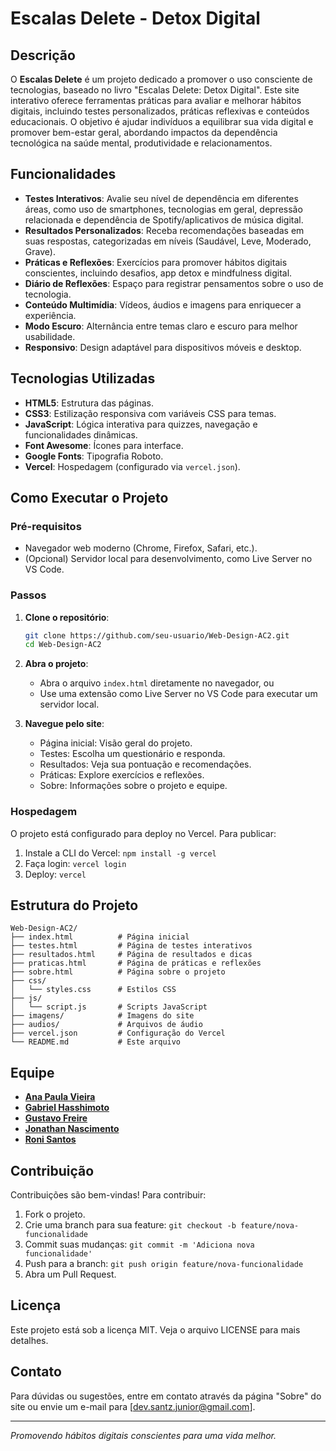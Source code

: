 # Escalas Delete - Detox Digital

## Descrição

O **Escalas Delete** é um projeto dedicado a promover o uso consciente de tecnologias, baseado no livro "Escalas Delete: Detox Digital". Este site interativo oferece ferramentas práticas para avaliar e melhorar hábitos digitais, incluindo testes personalizados, práticas reflexivas e conteúdos educacionais. O objetivo é ajudar indivíduos a equilibrar sua vida digital e promover bem-estar geral, abordando impactos da dependência tecnológica na saúde mental, produtividade e relacionamentos.

## Funcionalidades

- **Testes Interativos**: Avalie seu nível de dependência em diferentes áreas, como uso de smartphones, tecnologias em geral, depressão relacionada e dependência de Spotify/aplicativos de música digital.
- **Resultados Personalizados**: Receba recomendações baseadas em suas respostas, categorizadas em níveis (Saudável, Leve, Moderado, Grave).
- **Práticas e Reflexões**: Exercícios para promover hábitos digitais conscientes, incluindo desafios, app detox e mindfulness digital.
- **Diário de Reflexões**: Espaço para registrar pensamentos sobre o uso de tecnologia.
- **Conteúdo Multimídia**: Vídeos, áudios e imagens para enriquecer a experiência.
- **Modo Escuro**: Alternância entre temas claro e escuro para melhor usabilidade.
- **Responsivo**: Design adaptável para dispositivos móveis e desktop.

## Tecnologias Utilizadas

- **HTML5**: Estrutura das páginas.
- **CSS3**: Estilização responsiva com variáveis CSS para temas.
- **JavaScript**: Lógica interativa para quizzes, navegação e funcionalidades dinâmicas.
- **Font Awesome**: Ícones para interface.
- **Google Fonts**: Tipografia Roboto.
- **Vercel**: Hospedagem (configurado via `vercel.json`).

## Como Executar o Projeto

### Pré-requisitos

- Navegador web moderno (Chrome, Firefox, Safari, etc.).
- (Opcional) Servidor local para desenvolvimento, como Live Server no VS Code.

### Passos

1. **Clone o repositório**:

   ```bash
   git clone https://github.com/seu-usuario/Web-Design-AC2.git
   cd Web-Design-AC2
   ```

2. **Abra o projeto**:

   - Abra o arquivo `index.html` diretamente no navegador, ou
   - Use uma extensão como Live Server no VS Code para executar um servidor local.

3. **Navegue pelo site**:
   - Página inicial: Visão geral do projeto.
   - Testes: Escolha um questionário e responda.
   - Resultados: Veja sua pontuação e recomendações.
   - Práticas: Explore exercícios e reflexões.
   - Sobre: Informações sobre o projeto e equipe.

### Hospedagem

O projeto está configurado para deploy no Vercel. Para publicar:

1. Instale a CLI do Vercel: `npm install -g vercel`
2. Faça login: `vercel login`
3. Deploy: `vercel`

## Estrutura do Projeto

```
Web-Design-AC2/
├── index.html          # Página inicial
├── testes.html         # Página de testes interativos
├── resultados.html     # Página de resultados e dicas
├── praticas.html       # Página de práticas e reflexões
├── sobre.html          # Página sobre o projeto
├── css/
│   └── styles.css      # Estilos CSS
├── js/
│   └── script.js       # Scripts JavaScript
├── imagens/            # Imagens do site
├── audios/             # Arquivos de áudio
├── vercel.json         # Configuração do Vercel
└── README.md           # Este arquivo
```

## Equipe

- **[Ana Paula Vieira](https://www.linkedin.com/in/ana-paula-alves-vieira-31aa38255?utm_source=share&utm_campaign=share_via&utm_content=profile&utm_medium=android_app)**
- **[Gabriel Hasshimoto](https://www.linkedin.com/in/gabrielhasshimoto?utm_source=share_via&utm_content=profile&utm_medium=member_android)**
- **[Gustavo Freire](https://www.linkedin.com/in/gustavo-freire-60b660332?utm_source=share&utm_campaign=share_via&utm_content=profile&utm_medium=android_app)**
- **[Jonathan Nascimento](https://www.linkedin.com/in/jonathan-nascimento-do-prado-447906215/)**
- **[Roni Santos](https://www.linkedin.com/in/devsantz)**

## Contribuição

Contribuições são bem-vindas! Para contribuir:

1. Fork o projeto.
2. Crie uma branch para sua feature: `git checkout -b feature/nova-funcionalidade`
3. Commit suas mudanças: `git commit -m 'Adiciona nova funcionalidade'`
4. Push para a branch: `git push origin feature/nova-funcionalidade`
5. Abra um Pull Request.

## Licença

Este projeto está sob a licença MIT. Veja o arquivo LICENSE para mais detalhes.

## Contato

Para dúvidas ou sugestões, entre em contato através da página "Sobre" do site ou envie um e-mail para [dev.santz.junior@gmail.com].

---

_Promovendo hábitos digitais conscientes para uma vida melhor._
